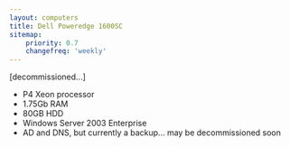 ```yaml
---
layout: computers
title: Dell Poweredge 1600SC
sitemap:
    priority: 0.7
    changefreq: 'weekly'
---
```

[decommissioned...]

* P4 Xeon processor
* 1.75Gb RAM
* 80GB HDD
* Windows Server 2003 Enterprise
* AD and DNS, but currently a backup... may be decommissioned soon
